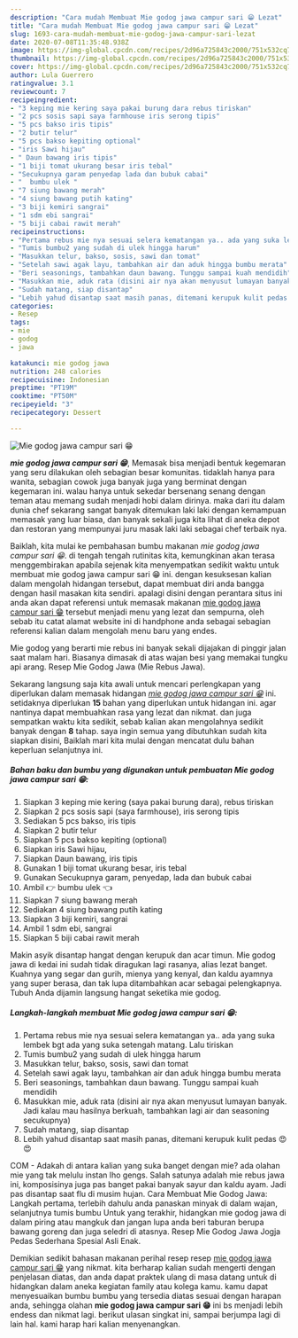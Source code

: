 ```yaml
---
description: "Cara mudah Membuat Mie godog jawa campur sari 😁 Lezat"
title: "Cara mudah Membuat Mie godog jawa campur sari 😁 Lezat"
slug: 1693-cara-mudah-membuat-mie-godog-jawa-campur-sari-lezat
date: 2020-07-08T11:35:48.938Z
image: https://img-global.cpcdn.com/recipes/2d96a725843c2000/751x532cq70/mie-godog-jawa-campur-sari-😁-foto-resep-utama.jpg
thumbnail: https://img-global.cpcdn.com/recipes/2d96a725843c2000/751x532cq70/mie-godog-jawa-campur-sari-😁-foto-resep-utama.jpg
cover: https://img-global.cpcdn.com/recipes/2d96a725843c2000/751x532cq70/mie-godog-jawa-campur-sari-😁-foto-resep-utama.jpg
author: Lula Guerrero
ratingvalue: 3.1
reviewcount: 7
recipeingredient:
- "3 keping mie kering saya pakai burung dara rebus tiriskan"
- "2 pcs sosis sapi saya farmhouse iris serong tipis"
- "5 pcs bakso iris tipis"
- "2 butir telur"
- "5 pcs bakso kepiting optional"
- "iris Sawi hijau"
- " Daun bawang iris tipis"
- "1 biji tomat ukurang besar iris tebal"
- "Secukupnya garam penyedap lada dan bubuk cabai"
- "  bumbu ulek "
- "7 siung bawang merah"
- "4 siung bawang putih kating"
- "3 biji kemiri sangrai"
- "1 sdm ebi sangrai"
- "5 biji cabai rawit merah"
recipeinstructions:
- "Pertama rebus mie nya sesuai selera kematangan ya.. ada yang suka lembek bgt ada yang suka setengah matang. Lalu tiriskan"
- "Tumis bumbu2 yang sudah di ulek hingga harum"
- "Masukkan telur, bakso, sosis, sawi dan tomat"
- "Setelah sawi agak layu, tambahkan air dan aduk hingga bumbu merata"
- "Beri seasonings, tambahkan daun bawang. Tunggu sampai kuah mendidih"
- "Masukkan mie, aduk rata (disini air nya akan menyusut lumayan banyak. Jadi kalau mau hasilnya berkuah, tambahkan lagi air dan seasoning secukupnya)"
- "Sudah matang, siap disantap"
- "Lebih yahud disantap saat masih panas, ditemani kerupuk kulit pedas 😍😍"
categories:
- Resep
tags:
- mie
- godog
- jawa

katakunci: mie godog jawa 
nutrition: 248 calories
recipecuisine: Indonesian
preptime: "PT19M"
cooktime: "PT50M"
recipeyield: "3"
recipecategory: Dessert

---
```



![Mie godog jawa campur sari 😁](https://img-global.cpcdn.com/recipes/2d96a725843c2000/751x532cq70/mie-godog-jawa-campur-sari-😁-foto-resep-utama.jpg)

<b><i>mie godog jawa campur sari 😁</i></b>, Memasak bisa menjadi bentuk kegemaran yang seru dilakukan oleh sebagian besar komunitas. tidaklah hanya para wanita, sebagian cowok juga banyak juga yang berminat dengan kegemaran ini. walau hanya untuk sekedar bersenang senang dengan teman atau memang sudah menjadi hobi dalam dirinya. maka dari itu dalam dunia chef sekarang sangat banyak ditemukan laki laki dengan kemampuan memasak yang luar biasa, dan banyak sekali juga kita lihat di aneka depot dan restoran yang mempunyai juru masak laki laki sebagai chef terbaik nya.

Baiklah, kita mulai ke pembahasan bumbu makanan <i>mie godog jawa campur sari 😁</i>. di tengah tengah rutinitas kita, kemungkinan akan terasa menggembirakan apabila sejenak kita menyempatkan sedikit waktu untuk membuat mie godog jawa campur sari 😁 ini. dengan kesuksesan kalian dalam mengolah hidangan tersebut, dapat membuat diri anda bangga dengan hasil masakan kita sendiri. apalagi disini dengan perantara situs ini anda akan dapat referensi untuk memasak makanan <u>mie godog jawa campur sari 😁</u> tersebut menjadi menu yang lezat dan sempurna, oleh sebab itu catat alamat website ini di handphone anda sebagai sebagian referensi kalian dalam mengolah menu baru yang endes.

Mie godog yang berarti mie rebus ini banyak sekali dijajakan di pinggir jalan saat malam hari. Biasanya dimasak di atas wajan besi yang memakai tungku api arang. Resep Mie Godog Jawa (Mie Rebus Jawa).


Sekarang langsung saja kita awali untuk mencari perlengkapan yang diperlukan dalam memasak hidangan <u><i>mie godog jawa campur sari 😁</i></u> ini. setidaknya diperlukan <b>15</b> bahan yang diperlukan untuk hidangan ini. agar nantinya dapat membuahkan rasa yang lezat dan nikmat. dan juga sempatkan waktu kita sedikit, sebab kalian akan mengolahnya sedikit banyak dengan <b>8</b> tahap. saya ingin semua yang dibutuhkan sudah kita siapkan disini, Baiklah mari kita mulai dengan mencatat dulu bahan keperluan selanjutnya ini.

<!--inarticleads1-->

##### Bahan baku dan bumbu yang digunakan untuk pembuatan Mie godog jawa campur sari 😁:

1. Siapkan 3 keping mie kering (saya pakai burung dara), rebus tiriskan
1. Siapkan 2 pcs sosis sapi (saya farmhouse), iris serong tipis
1. Sediakan 5 pcs bakso, iris tipis
1. Siapkan 2 butir telur
1. Siapkan 5 pcs bakso kepiting (optional)
1. Siapkan iris Sawi hijau,
1. Siapkan  Daun bawang, iris tipis
1. Gunakan 1 biji tomat ukurang besar, iris tebal
1. Gunakan Secukupnya garam, penyedap, lada dan bubuk cabai
1. Ambil  👉 bumbu ulek 👈
1. Siapkan 7 siung bawang merah
1. Sediakan 4 siung bawang putih kating
1. Siapkan 3 biji kemiri, sangrai
1. Ambil 1 sdm ebi, sangrai
1. Siapkan 5 biji cabai rawit merah


Makin asyik disantap hangat dengan kerupuk dan acar timun. Mie godog jawa di kedai ini sudah tidak diragukan lagi rasanya, alias lezat banget. Kuahnya yang segar dan gurih, mienya yang kenyal, dan kaldu ayamnya yang super berasa, dan tak lupa ditambahkan acar sebagai pelengkapnya. Tubuh Anda dijamin langsung hangat seketika mie godog. 

<!--inarticleads2-->

##### Langkah-langkah membuat Mie godog jawa campur sari 😁:

1. Pertama rebus mie nya sesuai selera kematangan ya.. ada yang suka lembek bgt ada yang suka setengah matang. Lalu tiriskan
1. Tumis bumbu2 yang sudah di ulek hingga harum
1. Masukkan telur, bakso, sosis, sawi dan tomat
1. Setelah sawi agak layu, tambahkan air dan aduk hingga bumbu merata
1. Beri seasonings, tambahkan daun bawang. Tunggu sampai kuah mendidih
1. Masukkan mie, aduk rata (disini air nya akan menyusut lumayan banyak. Jadi kalau mau hasilnya berkuah, tambahkan lagi air dan seasoning secukupnya)
1. Sudah matang, siap disantap
1. Lebih yahud disantap saat masih panas, ditemani kerupuk kulit pedas 😍😍


COM - Adakah di antara kalian yang suka banget dengan mie? ada olahan mie yang tak melulu instan lho gengs. Salah satunya adalah mie rebus jawa ini, komposisinya juga pas banget pakai banyak sayur dan kaldu ayam. Jadi pas disantap saat flu di musim hujan. Cara Membuat Mie Godog Jawa: Langkah pertama, terlebih dahulu anda panaskan minyak di dalam wajan, selanjutnya tumis bumbu Untuk yang terakhir, hidangkan mie godog jawa di dalam piring atau mangkuk dan jangan lupa anda beri taburan berupa bawang goreng dan juga seledri di atasnya. Resep Mie Godog Jawa Jogja Pedas Sederhana Spesial Asli Enak. 

Demikian sedikit bahasan makanan perihal resep resep <u>mie godog jawa campur sari 😁</u> yang nikmat. kita berharap kalian sudah mengerti dengan penjelasan diatas, dan anda dapat praktek ulang di masa datang untuk di hidangkan dalam aneka kegiatan family atau kolega kamu. kamu dapat menyesuaikan bumbu bumbu yang tersedia diatas sesuai dengan harapan anda, sehingga olahan <b>mie godog jawa campur sari 😁</b> ini bs menjadi lebih endess dan nikmat lagi. berikut ulasan singkat ini, sampai berjumpa lagi di lain hal. kami harap hari kalian menyenangkan.
